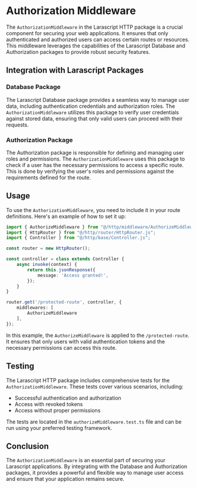# Authorization Middleware

The `AuthorizationMiddleware` in the Larascript HTTP package is a crucial component for securing your web applications. It ensures that only authenticated and authorized users can access certain routes or resources. This middleware leverages the capabilities of the Larascript Database and Authorization packages to provide robust security features.

## Integration with Larascript Packages

### Database Package

The Larascript Database package provides a seamless way to manage user data, including authentication credentials and authorization roles. The `AuthorizationMiddleware` utilizes this package to verify user credentials against stored data, ensuring that only valid users can proceed with their requests.

### Authorization Package

The Authorization package is responsible for defining and managing user roles and permissions. The `AuthorizationMiddleware` uses this package to check if a user has the necessary permissions to access a specific route. This is done by verifying the user's roles and permissions against the requirements defined for the route.

## Usage

To use the `AuthorizationMiddleware`, you need to include it in your route definitions. Here's an example of how to set it up:

```typescript
import { AuthorizeMiddleware } from "@/http/middleware/AuthorizeMiddleware.js";
import { HttpRouter } from "@/http/router/HttpRouter.js";
import { Controller } from "@/http/base/Controller.js";

const router = new HttpRouter();

const controller = class extends Controller {
    async invoke(context) {
        return this.jsonResponse({
            message: 'Access granted!',
        });
    }
}

router.get('/protected-route', controller, {
    middlewares: [
        AuthorizeMiddleware
    ],
});
```

In this example, the `AuthorizeMiddleware` is applied to the `/protected-route`. It ensures that only users with valid authentication tokens and the necessary permissions can access this route.

## Testing

The Larascript HTTP package includes comprehensive tests for the `AuthorizationMiddleware`. These tests cover various scenarios, including:

- Successful authentication and authorization
- Access with revoked tokens
- Access without proper permissions

The tests are located in the `authorizeMiddleware.test.ts` file and can be run using your preferred testing framework.

## Conclusion

The `AuthorizationMiddleware` is an essential part of securing your Larascript applications. By integrating with the Database and Authorization packages, it provides a powerful and flexible way to manage user access and ensure that your application remains secure.
